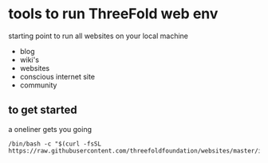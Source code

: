 # tools to run ThreeFold web env

starting point to run all websites on your local machine

- blog
- wiki's
- websites
- conscious internet site
- community



## to get started

a oneliner gets you going

```
/bin/bash -c "$(curl -fsSL https://raw.githubusercontent.com/threefoldfoundation/websites/master/install_tfweb.sh)"
```
